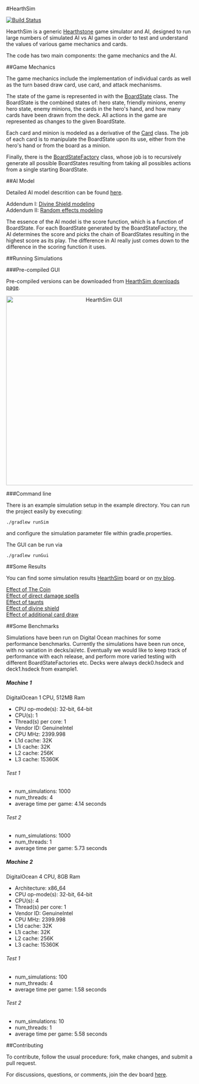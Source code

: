 #HearthSim

[![Build Status](https://travis-ci.org/oyachai/HearthSim.svg)](https://travis-ci.org/oyachai/HearthSim)

HearthSim is a generic [Hearthstone](http://us.battle.net/hearthstone/en/) game simulator and AI, designed to run large numbers of simulated AI vs AI games in order to test and understand the values of various game mechanics and cards.  

The code has two main components: the game mechanics and the AI.


##Game Mechanics

The game mechanics include the implementation of individual cards as well as the turn based draw card, use card, and attack mechanisms.  

The state of the game is represented in with the [BoardState](src/com/hearthsim/util/BoardState.java) class.  The BoardState is the combined states of: hero state, friendly minions, enemy hero state, enemy minions, the cards in the hero's hand, and how many cards have been drawn from the deck.  All actions in the game are represented as changes to the given BoardState.

Each card and minion is modeled as a derivative of the [Card](src/com/hearthsim/card/Card.java) class.  The job of each card is to manipulate the BoardState upon its use, either from the hero's hand or from the board as a minion.

Finally, there is the [BoardStateFactory](src/com/hearthsim/util/BoardStateFactory.java) class, whose job is to recursively generate all possible BoardStates resulting from taking all possibles actions from a single starting BoardState.  


##AI Model

Detailed AI model descrition can be found [here](http://buddypanda.com/?p=30).

Addendum I: [Divine Shield modeling](http://buddypanda.com/?p=207)    
Addendum II: [Random effects modeling](http://buddypanda.com/?p=261)

The essence of the AI model is the score function, which is a function of BoardState.  For each BoardState generated by the BoardStateFactory, the AI determines the score and picks the chain of BoardStates resulting in the highest score as its play.  The difference in AI really just comes down to the difference in the scoring function it uses.

##Running Simulations

###Pre-compiled GUI 

Pre-compiled versions can be downloaded from [HearthSim downloads page](http://buddypanda.com/hearthsim).

<img src="http://buddypanda.com/wp-content/uploads/2014/08/hs_screenshot_2.png" alt="HearthSim GUI" style="width:512;text-align:center;">

###Command line

There is an example simulation setup in the example directory.  You can run the project easily by executing:

```
./gradlew runSim
```

and configure the simulation parameter file within gradle.properties.

The GUI can be run via

```
./gradlew runGui
```

##Some Results

You can find some simulation results [HearthSim](https://hearthstone.versify-app.com/board/HearthSim/) board or on [my blog](http://buddypanda.com).

[Effect of The Coin](http://buddypanda.com/?p=65)    
[Effect of direct damage spells](http://buddypanda.com/?p=119)    
[Effect of taunts](http://buddypanda.com/?p=183)    
[Effect of divine shield](http://buddypanda.com/?p=217)    
[Effect of additional card draw](http://buddypanda.com/?p=279)
    
##Some Benchmarks

Simulations have been run on Digital Ocean machines for some performance benchmarks. Currently the simulations have been run once, with no variation in decks/ai/etc. Eventually we would like to keep track of performance with each release, and perform more varied testing with different BoardStateFactories etc. Decks were always deck0.hsdeck and deck1.hsdeck from example1.


##### Machine 1
DigitalOcean 1 CPU, 512MB Ram

* CPU op-mode(s):        32-bit, 64-bit
* CPU(s):                1
* Thread(s) per core:    1
* Vendor ID:             GenuineIntel
* CPU MHz:               2399.998
* L1d cache:             32K
* L1i cache:             32K
* L2 cache:              256K
* L3 cache:              15360K

###### Test 1
* num_simulations: 1000
* num_threads: 4
* average time per game: 4.14 seconds

###### Test 2
* num_simulations: 1000
* num_threads: 1
* average time per game: 5.73 seconds

##### Machine 2
DigitalOcean 4 CPU, 8GB Ram

* Architecture:          x86_64
* CPU op-mode(s):        32-bit, 64-bit
* CPU(s):                4
* Thread(s) per core:    1
* Vendor ID:             GenuineIntel
* CPU MHz:               2399.998
* L1d cache:             32K
* L1i cache:             32K
* L2 cache:              256K
* L3 cache:              15360K

###### Test 1
* num_simulations: 100
* num_threads: 4
* average time per game: 1.58 seconds

###### Test 2
* num_simulations: 10
* num_threads: 1
* average time per game: 5.58 seconds


##Contributing

To contribute, follow the usual procedure: fork, make changes, and submit a pull request.

For discussions, questions, or comments, join the dev board [here](https://hearthstone.versify-app.com/board/HearthSim_dev/).
